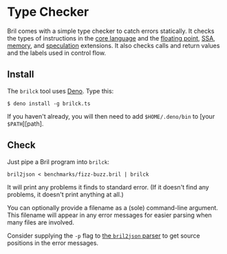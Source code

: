 # Type Checker

Bril comes with a simple type checker to catch errors statically.
It checks the types of instructions in the [core language](../lang/core.md) and the [floating point](../lang/float.md), [SSA](../lang/ssa.md), [memory](../lang/memory.md), and [speculation](../lang/spec.md) extensions.
It also checks calls and return values and the labels used in control flow.

Install
-------

The `brilck` tool uses [Deno][].
Type this:

    $ deno install -g brilck.ts

If you haven't already, you will then need to add `$HOME/.deno/bin` to [your `$PATH`][path].

[deno]: https://deno.land

Check
-----

Just pipe a Bril program into `brilck`:

    bril2json < benchmarks/fizz-buzz.bril | brilck

It will print any problems it finds to standard error.
(If it doesn't find any problems, it doesn't print anything at all.)

You can optionally provide a filename as a (sole) command-line argument.
This filename will appear in any error messages for easier parsing when many files are involved.

Consider supplying the `-p` flag to [the `bril2json` parser][text] to get source positions in the error messages.

[text]: ./text.md
